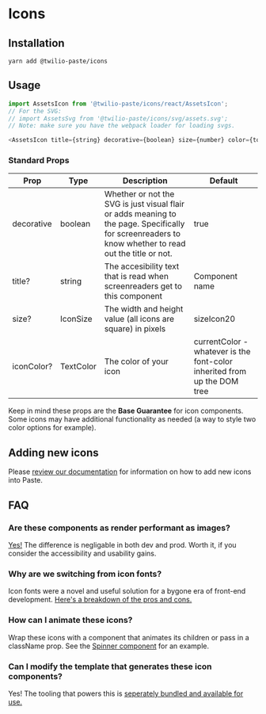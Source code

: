 # Icons

## Installation

```
yarn add @twilio-paste/icons
```

## Usage

```js
import AssetsIcon from '@twilio-paste/icons/react/AssetsIcon';
// For the SVG:
// import AssetsSvg from '@twilio-paste/icons/svg/assets.svg';
// Note: make sure you have the webpack loader for loading svgs.

<AssetsIcon title={string} decorative={boolean} size={number} color={token} />;
```

### Standard Props

| Prop       | Type      | Description                                                                                                                                           | Default                                                                  |
| ---------- | --------- | ----------------------------------------------------------------------------------------------------------------------------------------------------- | ------------------------------------------------------------------------ |
| decorative | boolean   | Whether or not the SVG is just visual flair or adds meaning to the page. Specifically for screenreaders to know whether to read out the title or not. | true                                                                     |
| title?     | string    | The accesibility text that is read when screenreaders get to this component                                                                           | Component name                                                           |
| size?      | IconSize  | The width and height value (all icons are square) in pixels                                                                                           | sizeIcon20                                                               |
| iconColor? | TextColor | The color of your icon                                                                                                                                | currentColor - whatever is the font-color inherited from up the DOM tree |

Keep in mind these props are the **Base Guarantee** for icon components. Some icons may have additional functionality as needed (a way to style two color options for example).

## Adding new icons

Please [review our documentation](https://paste.twilio.design/icon-system/how-to-add-an-icon/#exporting-and-adding-the-icon) for information on how to add new icons into Paste.

## FAQ

### Are these components as render performant as images?

[Yes!](https://github.com/TheSisb/svg-stress-test) The difference is negligable in both dev and prod. Worth it, if you consider the accessibility and usability gains.

### Why are we switching from icon fonts?

Icon fonts were a novel and useful solution for a bygone era of front-end development. [Here's a breakdown of the pros and cons.](https://github.com/twilio-labs/svg-to-react/blob/master/RATIONALE.md)

### How can I animate these icons?

Wrap these icons with a component that animates its children or pass in a className prop. See the [Spinner component](https://github.com/twilio-labs/paste/blob/master/packages/paste-core/components/spinner/src/index.tsx) for an example.

### Can I modify the template that generates these icon components?

Yes! The tooling that powers this is [seperately bundled and available for use.](https://github.com/twilio-labs/svg-to-react)
